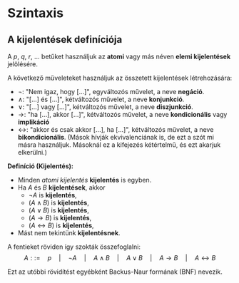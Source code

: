 # Szintaxis
## A kijelentések definíciója

A $p$, $q$, $r$, ... betűket használjuk az **atomi** vagy más néven **elemi kijelentések** jelölésére.

A következő műveleteket használjuk az összetett kijelentések létrehozására: 
- $\lnot$: "Nem igaz, hogy [...]", egyváltozós művelet, a neve **negáció**.
- $\land$: "[...] és [...]", kétváltozós művelet, a neve **konjunkció**.
- $\lor$: "[...] vagy [...]", kétváltozós művelet, a neve **diszjunkció**.
- $\to$: "ha [...], akkor [...]", kétváltozós művelet, a neve **kondicionális** vagy **implikáció**
- $\leftrightarrow$: "akkor és csak akkor [...], ha [...]", kétváltozós művelet, a neve **bikondicionális**. (Mások hívják ekvivalenciának is, de ezt a szót mi másra használjuk. Másoknál ez a kifejezés kétértelmű, és ezt akarjuk elkerülni.)

**Definíció (Kijelentés):** 
- Minden *atomi kijelentés* **kijelentés** is egyben. 
- Ha $A$ és $B$ **kijelentések**, akkor 
    - $\lnot A$ is **kijelentés**,
    - $(A\land B)$ is **kijelentés**,
    - $(A\lor B)$ is **kijelentés**,
    - $(A\to B)$ is **kijelentés**,
    - $(A\leftrightarrow B)$ is **kijelentés**,
- Mást nem tekintünk **kijelentésnek**.

A fentieket röviden így szokták összefoglalni: 
$$ A ::= \quad p \quad |\quad  \lnot A \quad |\quad A\land B \quad |\quad A\lor B \quad |\quad A\to B\quad |\quad A\leftrightarrow B $$

Ezt az utóbbi rövidítést egyébként Backus-Naur formának (BNF) nevezik.